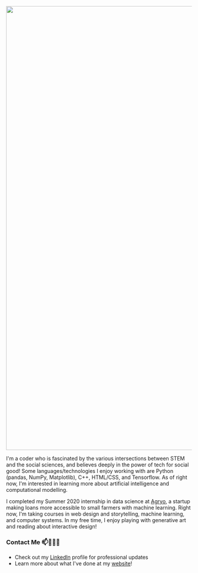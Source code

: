 

<!--
**vnling/vnling** is a ✨ _special_ ✨ repository because its `README.md` (this file) appears on your GitHub profile.

Here are some ideas to get you started:

- 🔭 I’m currently working on ...
- 🌱 I’m currently learning ...
- 👯 I’m looking to collaborate on ...
- 🤔 I’m looking for help with ...
- 💬 Ask me about ...
- 📫 How to reach me: ...
- 😄 Pronouns: ...
- ⚡ Fun fact: ...
-->


<img src = "https://github.com/vnling/vnling/blob/master/bw-banner-text.gif" width = 1200>

I'm a coder who is fascinated by the various intersections between STEM and the social sciences, and believes deeply in the power of tech for social good! Some languages/technologies I enjoy working with are Python (pandas, NumPy, Matplotlib), C++, HTML/CSS, and Tensorflow. As of right now, I'm interested in learning more about artificial intelligence and computational modelling. 

I completed my Summer 2020 internship in data science at [Agryo](https://www.agryo.com/), a startup making loans more accessible to small farmers with machine learning. Right now, I'm taking courses in web design and storytelling, machine learning, and computer systems. In my free time, I enjoy playing with generative art and reading about interactive design!

### Contact Me 📫👩🏻‍💻
- Check out my [LinkedIn](https://linkedin.com/in/veenisling) profile for professional updates
- Learn more about what I've done at my [website](https://vnling.github.io/)!
